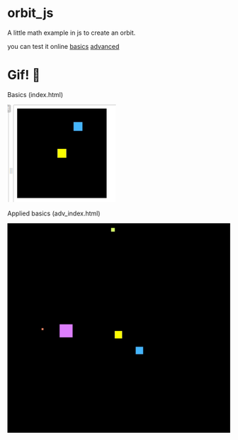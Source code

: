 # orbit_js
A little math example in js to create an orbit.

you can test it online [basics](https://js.do/code/439943) [advanced](https://js.do/code/440011)

# Gif! 👀
Basics (index.html)

![](orbit.gif)

Applied basics (adv_index.html)

![](solar_system.gif)
